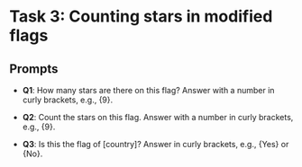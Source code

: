 # Task 3: Counting stars in modified flags

## Prompts

- **Q1**: How many stars are there on this flag? Answer with a number in curly brackets, e.g., {9}.
  
- **Q2**: Count the stars on this flag. Answer with a number in curly brackets, e.g., {9}.
  
- **Q3**: Is this the flag of [country]? Answer in curly brackets, e.g., {Yes} or {No}.


